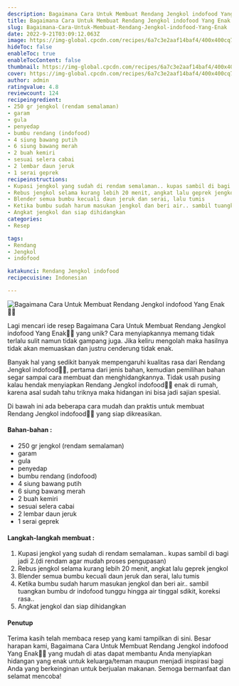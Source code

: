 ```yaml
---
description: Bagaimana Cara Untuk Membuat Rendang Jengkol indofood Yang Enak"
title: Bagaimana Cara Untuk Membuat Rendang Jengkol indofood Yang Enak
slug: Bagaimana-Cara-Untuk-Membuat-Rendang-Jengkol-indofood-Yang-Enak
date: 2022-9-21T03:09:12.063Z
image: https://img-global.cpcdn.com/recipes/6a7c3e2aaf14baf4/400x400cq70/photo.jpg
hideToc: false
enableToc: true
enableTocContent: false
thumbnail: https://img-global.cpcdn.com/recipes/6a7c3e2aaf14baf4/400x400cq70/photo.jpg
cover: https://img-global.cpcdn.com/recipes/6a7c3e2aaf14baf4/400x400cq70/photo.jpg
author: admin
ratingvalue: 4.8
reviewcount: 124
recipeingredient:
- 250 gr jengkol (rendam semalaman)
- garam
- gula
- penyedap
- bumbu rendang (indofood)
- 4 siung bawang putih
- 6 siung bawang merah
- 2 buah kemiri
- sesuai selera cabai
- 2 lembar daun jeruk
- 1 serai geprek
recipeinstructions:
- Kupasi jengkol yang sudah di rendam semalaman.. kupas sambil di bagi jadi 2.(di rendam agar mudah proses pengupasan)
- Rebus jengkol selama kurang lebih 20 menit, angkat lalu geprek jengkol
- Blender semua bumbu kecuali daun jeruk dan serai, lalu tumis
- Ketika bumbu sudah harum masukan jengkol dan beri air.. sambil tuangkan bumbu dr indofood tunggu hingga air tinggal sdikit, koreksi rasa..
- Angkat jengkol dan siap dihidangkan
categories:
- Resep

tags:
- Rendang
- Jengkol
- indofood

katakunci: Rendang Jengkol indofood
recipecuisine: Indonesian

---
```


![Bagaimana Cara Untuk Membuat Rendang Jengkol indofood Yang Enak👩‍🍳](https://img-global.cpcdn.com/recipes/6a7c3e2aaf14baf4/400x400cq70/photo.jpg)

Lagi mencari ide resep Bagaimana Cara Untuk Membuat Rendang Jengkol indofood Yang Enak👩‍🍳 yang unik? Cara menyiapkannya memang tidak terlalu sulit namun tidak gampang juga. Jika keliru mengolah maka hasilnya tidak akan memuaskan dan justru cenderung tidak enak.

Banyak hal yang sedikit banyak mempengaruhi kualitas rasa dari Rendang Jengkol indofood👩‍🍳, pertama dari jenis bahan, kemudian pemilihan bahan segar sampai cara membuat dan menghidangkannya. Tidak usah pusing kalau hendak menyiapkan Rendang Jengkol indofood👩‍🍳 enak di rumah, karena asal sudah tahu triknya maka hidangan ini bisa jadi sajian spesial.

Di bawah ini ada beberapa cara mudah dan praktis untuk membuat Rendang Jengkol indofood👩‍🍳 yang siap dikreasikan.

<!--inarticleads1-->

#### Bahan-bahan :

- 250 gr jengkol (rendam semalaman)
- garam
- gula
- penyedap
- bumbu rendang (indofood)
- 4 siung bawang putih
- 6 siung bawang merah
- 2 buah kemiri
- sesuai selera cabai
- 2 lembar daun jeruk
- 1 serai geprek

<!--inarticleads2-->

#### Langkah-langkah membuat :

1. Kupasi jengkol yang sudah di rendam semalaman.. kupas sambil di bagi jadi 2.(di rendam agar mudah proses pengupasan)
1. Rebus jengkol selama kurang lebih 20 menit, angkat lalu geprek jengkol
1. Blender semua bumbu kecuali daun jeruk dan serai, lalu tumis
1. Ketika bumbu sudah harum masukan jengkol dan beri air.. sambil tuangkan bumbu dr indofood tunggu hingga air tinggal sdikit, koreksi rasa..
1. Angkat jengkol dan siap dihidangkan

#### Penutup

Terima kasih telah membaca resep yang kami tampilkan di sini. Besar harapan kami, Bagaimana Cara Untuk Membuat Rendang Jengkol indofood Yang Enak👩‍🍳 yang mudah di atas dapat membantu Anda menyiapkan hidangan yang enak untuk keluarga/teman maupun menjadi inspirasi bagi Anda yang berkeinginan untuk berjualan makanan. Semoga bermanfaat dan selamat mencoba!